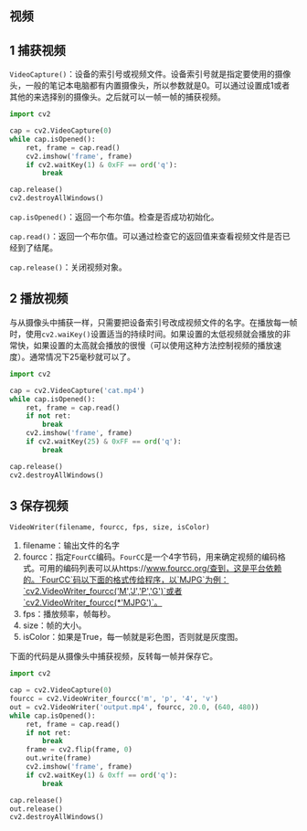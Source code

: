 ## 视频

## 1 捕获视频

`VideoCapture()`：设备的索引号或视频文件。设备索引号就是指定要使用的摄像头，一般的笔记本电脑都有内置摄像头，所以参数就是0。可以通过设置成1或者其他的来选择别的摄像头。之后就可以一帧一帧的捕获视频。

```Python
import cv2

cap = cv2.VideoCapture(0)
while cap.isOpened():
    ret, frame = cap.read()
    cv2.imshow('frame', frame)
    if cv2.waitKey(1) & 0xFF == ord('q'):
        break

cap.release()
cv2.destroyAllWindows()
```

`cap.isOpened()`：返回一个布尔值。检查是否成功初始化。

`cap.read()`：返回一个布尔值。可以通过检查它的返回值来查看视频文件是否已经到了结尾。

`cap.release()`：关闭视频对象。

## 2 播放视频

与从摄像头中捕获一样，只需要把设备索引号改成视频文件的名字。在播放每一帧时，使用`cv2.waiKey()`设置适当的持续时间。如果设置的太低视频就会播放的非常快，如果设置的太高就会播放的很慢（可以使用这种方法控制视频的播放速度）。通常情况下25毫秒就可以了。

```python
import cv2

cap = cv2.VideoCapture('cat.mp4')
while cap.isOpened():
    ret, frame = cap.read()
    if not ret:
        break
    cv2.imshow('frame', frame)
    if cv2.waitKey(25) & 0xFF == ord('q'):
        break

cap.release()
cv2.destroyAllWindows()
```

## 3 保存视频

`VideoWriter(filename, fourcc, fps, size, isColor)`

1. filename：输出文件的名字
2. fourcc：指定`FourCC`编码。`FourCC`是一个4字节码，用来确定视频的编码格式。可用的编码列表可以从https://www.fourcc.org/查到，这是平台依赖的。`FourCC`码以下面的格式传给程序，以`MJPG`为例：`cv2.VideoWriter_fourcc('M','J','P','G')`或者`cv2.VideoWriter_fourcc(*'MJPG')`。
3. fps：播放频率，帧每秒。
4. size：帧的大小。
5. isColor：如果是True，每一帧就是彩色图，否则就是灰度图。

下面的代码是从摄像头中捕获视频，反转每一帧并保存它。

```Python
import cv2

cap = cv2.VideoCapture(0)
fourcc = cv2.VideoWriter_fourcc('m', 'p', '4', 'v')
out = cv2.VideoWriter('output.mp4', fourcc, 20.0, (640, 480))
while cap.isOpened():
    ret, frame = cap.read()
    if not ret:
        break
    frame = cv2.flip(frame, 0)
    out.write(frame)
    cv2.imshow('frame', frame)
    if cv2.waitKey(1) & 0xff == ord('q'):
        break

cap.release()
out.release()
cv2.destroyAllWindows()
```
